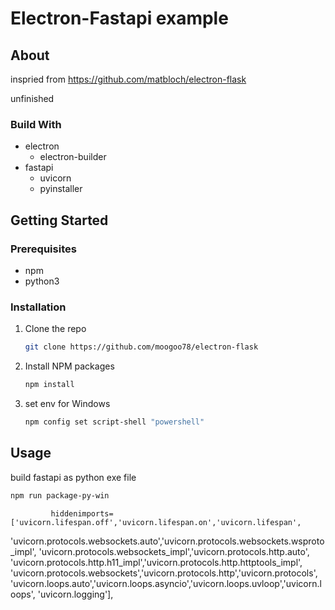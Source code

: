 # Electron-Fastapi example

## About

inspried from https://github.com/matbloch/electron-flask

unfinished

### Build With

- electron
  - electron-builder
- fastapi
  - uvicorn
  - pyinstaller

## Getting Started

### Prerequisites

* npm
* python3

### Installation

1. Clone the repo
   ```sh
   git clone https://github.com/moogoo78/electron-flask
   ```
2. Install NPM packages
   ```sh
   npm install
   ```
3. set env for Windows
   ```sh
   npm config set script-shell "powershell"
   ```

## Usage

build fastapi as python exe file
```sh
npm run package-py-win
```



             hiddenimports=['uvicorn.lifespan.off','uvicorn.lifespan.on','uvicorn.lifespan',
'uvicorn.protocols.websockets.auto','uvicorn.protocols.websockets.wsproto_impl',
'uvicorn.protocols.websockets_impl','uvicorn.protocols.http.auto',
'uvicorn.protocols.http.h11_impl','uvicorn.protocols.http.httptools_impl',
'uvicorn.protocols.websockets','uvicorn.protocols.http','uvicorn.protocols',
'uvicorn.loops.auto','uvicorn.loops.asyncio','uvicorn.loops.uvloop','uvicorn.loops',
'uvicorn.logging'],
